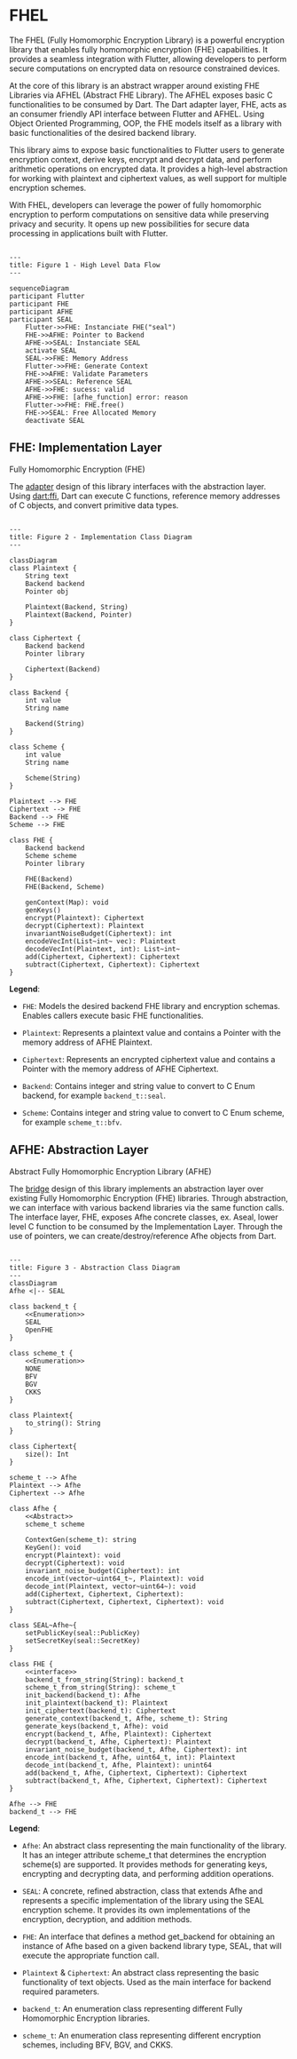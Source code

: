 # FHEL

The FHEL (Fully Homomorphic Encryption Library) is a powerful encryption library that enables fully homomorphic encryption (FHE) capabilities. It provides a seamless integration with Flutter, allowing developers to perform secure computations on encrypted data on resource constrained devices.

At the core of this library is an abstract wrapper around existing FHE Libraries via AFHEL (Abstract FHE Library). The AFHEL exposes basic C functionalities to be consumed by Dart. The Dart adapter layer, FHE, acts as an consumer friendly API interface between Flutter and AFHEL. Using Object Oriented Programming, OOP, the FHE models itself as a library with basic functionalities of the desired backend library.

This library aims to expose basic functionalities to Flutter users to generate encryption context, derive keys, encrypt and decrypt data, and perform arithmetic operations on encrypted data. It provides a high-level abstraction for working with plaintext and ciphertext values, as well support for multiple encryption schemes.

With FHEL, developers can leverage the power of fully homomorphic encryption to perform computations on sensitive data while preserving privacy and security. It opens up new possibilities for secure data processing in applications built with Flutter.

```mermaid

---
title: Figure 1 - High Level Data Flow
---

sequenceDiagram
participant Flutter
participant FHE
participant AFHE
participant SEAL
    Flutter->>FHE: Instanciate FHE("seal")
    FHE->>AFHE: Pointer to Backend
    AFHE->>SEAL: Instanciate SEAL
    activate SEAL
    SEAL->>FHE: Memory Address
    Flutter->>FHE: Generate Context
    FHE->>AFHE: Validate Parameters
    AFHE->>SEAL: Reference SEAL
    AFHE->>FHE: sucess: valid
    AFHE->>FHE: [afhe_function] error: reason
    Flutter->>FHE: FHE.free()
    FHE->>SEAL: Free Allocated Memory
    deactivate SEAL
```

## FHE: Implementation Layer

Fully Homomorphic Encryption (FHE)

The [adapter](https://refactoring.guru/design-patterns/adapter) design of this library interfaces with the abstraction layer. Using [dart:ffi](https://pub.dev/packages/ffi), Dart can execute C functions, reference memory addresses of C objects, and convert primitive data types.

```mermaid

---
title: Figure 2 - Implementation Class Diagram
---

classDiagram
class Plaintext {
    String text
    Backend backend
    Pointer obj

    Plaintext(Backend, String)
    Plaintext(Backend, Pointer)
}

class Ciphertext {
    Backend backend
    Pointer library

    Ciphertext(Backend)
}

class Backend {
    int value
    String name

    Backend(String)
}

class Scheme {
    int value
    String name

    Scheme(String)
}

Plaintext --> FHE
Ciphertext --> FHE
Backend --> FHE
Scheme --> FHE

class FHE {
    Backend backend
    Scheme scheme
    Pointer library

    FHE(Backend)
    FHE(Backend, Scheme)

    genContext(Map): void
    genKeys()
    encrypt(Plaintext): Ciphertext
    decrypt(Ciphertext): Plaintext
    invariantNoiseBudget(Ciphertext): int
    encodeVecInt(List~int~ vec): Plaintext
    decodeVecInt(Plaintext, int): List~int~
    add(Ciphertext, Ciphertext): Ciphertext
    subtract(Ciphertext, Ciphertext): Ciphertext
}

```

**Legend**:

* `FHE`: Models the desired backend FHE library and encryption schemas. Enables callers execute basic FHE functionalities.

* `Plaintext`: Represents a plaintext value and contains a Pointer with the memory address of AFHE Plaintext.

* `Ciphertext`: Represents an encrypted ciphertext value and contains a Pointer with the memory address of AFHE Ciphertext.

* `Backend`: Contains integer and string value to convert to C Enum backend, for example `backend_t::seal`.

* `Scheme`: Contains integer and string value to convert to C Enum scheme, for example `scheme_t::bfv`.


## AFHE: Abstraction Layer

Abstract Fully Homomorphic Encryption Library (AFHE)

The [bridge](https://refactoring.guru/design-patterns/bridge) design of this library implements an abstraction layer over existing Fully Homomorphic Encryption (FHE) libraries. Through abstraction, we can interface with various backend libraries via the same function calls. The interface layer, FHE, exposes Afhe concrete classes, ex. Aseal, lower level C function to be consumed by the Implementation Layer. Through the use of pointers, we can create/destroy/reference Afhe objects from Dart.

```mermaid

---
title: Figure 3 - Abstraction Class Diagram
---
classDiagram
Afhe <|-- SEAL

class backend_t {
    <<Enumeration>>
    SEAL
    OpenFHE
}

class scheme_t {
    <<Enumeration>>
    NONE
    BFV
    BGV
    CKKS
}

class Plaintext{
    to_string(): String
}

class Ciphertext{
    size(): Int
}

scheme_t --> Afhe
Plaintext --> Afhe
Ciphertext --> Afhe

class Afhe {
    <<Abstract>>
    scheme_t scheme

    ContextGen(scheme_t): string
    KeyGen(): void
    encrypt(Plaintext): void
    decrypt(Ciphertext): void
    invariant_noise_budget(Ciphertext): int
    encode_int(vector~uint64_t~, Plaintext): void
    decode_int(Plaintext, vector~uint64~): void
    add(Ciphertext, Ciphertext, Ciphertext):
    subtract(Ciphertext, Ciphertext, Ciphertext): void
}

class SEAL~Afhe~{
    setPublicKey(seal::PublicKey)
    setSecretKey(seal::SecretKey)
}

class FHE {
    <<interface>>
    backend_t_from_string(String): backend_t
    scheme_t_from_string(String): scheme_t
    init_backend(backend_t): Afhe
    init_plaintext(backend_t): Plaintext
    init_ciphertext(backend_t): Ciphertext
    generate_context(backend_t, Afhe, scheme_t): String
    generate_keys(backend_t, Afhe): void
    encrypt(backend_t, Afhe, Plaintext): Ciphertext
    decrypt(backend_t, Afhe, Ciphertext): Plaintext
    invariant_noise_budget(backend_t, Afhe, Ciphertext): int
    encode_int(backend_t, Afhe, uint64_t, int): Plaintext
    decode_int(backend_t, Afhe, Plaintext): unint64
    add(backend_t, Afhe, Ciphertext, Ciphertext): Ciphertext
    subtract(backend_t, Afhe, Ciphertext, Ciphertext): Ciphertext
}

Afhe --> FHE
backend_t --> FHE

```

**Legend**:

* `Afhe`: An abstract class representing the main functionality of the library. It has an integer attribute scheme_t that determines the encryption scheme(s) are supported. It provides methods for generating keys, encrypting and decrypting data, and performing addition operations.

* `SEAL`: A concrete, refined abstraction, class that extends Afhe and represents a specific implementation of the library using the SEAL encryption scheme. It provides its own implementations of the encryption, decryption, and addition methods.

* `FHE`: An interface that defines a method get_backend for obtaining an instance of Afhe based on a given backend library type, SEAL, that will execute the appropriate function call.

* `Plaintext` & `Ciphertext`: An abstract class representing the basic functionality of text objects. Used as the main interface for backend required parameters.

* `backend_t`: An enumeration class representing different Fully Homomorphic Encryption libraries.

* `scheme_t`: An enumeration class representing different encryption schemes, including BFV, BGV, and CKKS.
